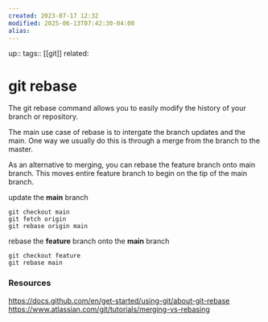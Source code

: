 ```yaml
---
created: 2023-07-17 12:32
modified: 2025-06-13T07:42:30-04:00
alias: 
---
```

up::
tags:: [[git]]
related:

# git rebase

The git rebase command allows you to easily modify the history of your branch or repository.

The main use case of rebase is to intergate the branch updates and the main. One way we usually do this is through a merge from the branch to the master.

As an alternative to merging, you can rebase the feature branch onto main branch. This moves entire feature branch to begin on the tip of the main branch.

update the **main** branch
```
git checkout main
git fetch origin
git rebase origin main
```

rebase the **feature** branch onto the **main** branch
```
git checkout feature
git rebase main
```

### Resources
https://docs.github.com/en/get-started/using-git/about-git-rebase
https://www.atlassian.com/git/tutorials/merging-vs-rebasing
